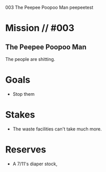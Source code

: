 003
The Peepee Poopoo Man
peepeetest

# Mission // #003

## The Peepee Poopoo Man

The people are shitting.

# Goals

- Stop them

# Stakes

- The waste facilities can't take much more.

# Reserves

- A 7/11's diaper stock,
